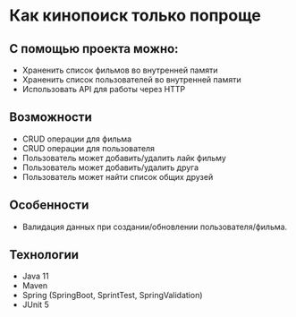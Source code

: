 # Как кинопоиск только попроще

## С помощью проекта можно:
- Храненить список фильмов во внутренней памяти
- Храненить список пользователей во внутренней памяти
- Использовать API для работы через HTTP

## Возможности
- CRUD операции для фильма
- CRUD операции для пользователя
- Пользователь может добавить/удалить лайк фильму
- Пользователь может добавить/удалить друга
- Пользователь может найти список общих друзей

## Особенности
- Валидация данных при создании/обновлении пользователя/фильма.

## Технологии
- Java 11
- Maven
- Spring (SpringBoot, SprintTest, SpringValidation)
- JUnit 5
